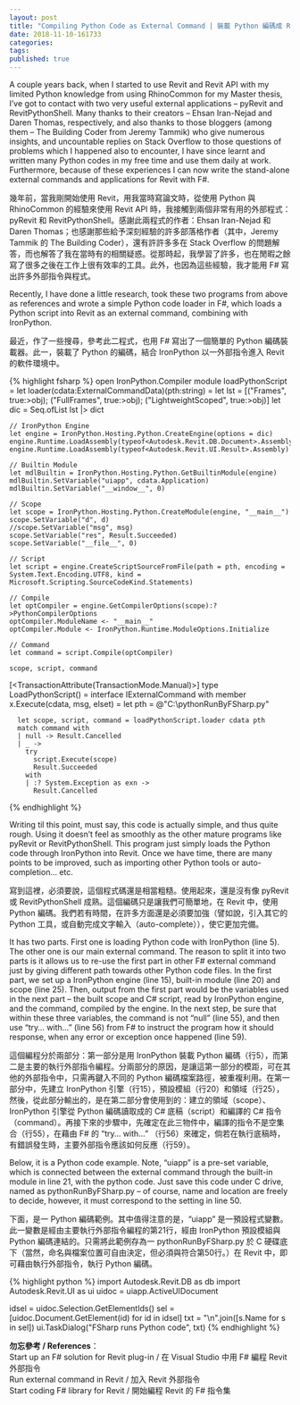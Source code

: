 ```yaml
---
layout: post
title: "Compiling Python Code as External Command | 裝載 Python 編碼成 Revit 外部程式"
date: 2018-11-10-161733 
categories: 
tags: 
published: true
---
```

A couple years back, when I started to use Revit and Revit API with my limited Python knowledge from using RhinoCommon for my Master thesis, I’ve got to contact with two very useful external applications – pyRevit and RevitPythonShell. Many thanks to their creators – Ehsan Iran-Nejad and Daren Thomas, respectively, and also thanks to those bloggers (among them – The Building Coder from Jeremy Tammik) who give numerous insights, and uncountable replies on Stack Overflow to those questions of problems which I happened also to encounter, I have since learnt and written many Python codes in my free time and use them daily at work. Furthermore, because of these experiences I can now write the stand-alone external commands and applications for Revit with F#.

幾年前，當我剛開始使用 Revit，用我當時寫論文時，從使用 Python 與 RhinoCommon 的經驗來使用 Revit API 時，我接觸到兩個非常有用的外部程式：pyRevit 和 RevitPythonShell。感謝此兩程式的作者：Ehsan Iran-Nejad 和 Daren Thomas；也感謝那些給予深刻經驗的許多部落格作者（其中，Jeremy Tammik 的 The Building Coder），還有許許多多在 Stack Overflow 的問題解答，而也解答了我在當時有的相關疑惑。從那時起，我學習了許多，也在閒暇之餘寫了很多之後在工作上很有效率的工具。此外，也因為這些經驗，我才能用 F# 寫出許多外部指令與程式。

Recently, I have done a little research,  took these two programs from above as references and wrote a simple Python code loader in F#, which loads a Python script into Revit as an external command, combining with IronPython.

最近，作了一些搜尋，參考此二程式，也用 F# 寫出了一個簡單的 Python 編碼裝載器。此一，裝載了 Python 的編碼，結合 IronPython 以一外部指令進入 Revit 的軟件環境中。

{% highlight fsharp %}
open IronPython.Compiler
module loadPythonScript =
  let loader(cdata:ExternalCommandData)(pth:string) =
    let lst = [("Frames", true:>obj); ("FullFrames", true:>obj); ("LightweightScoped", true:>obj)]
    let dic = Seq.ofList lst |> dict

    // IronPython Engine
    let engine = IronPython.Hosting.Python.CreateEngine(options = dic)
    engine.Runtime.LoadAssembly(typeof<Autodesk.Revit.DB.Document>.Assembly)
    engine.Runtime.LoadAssembly(typeof<Autodesk.Revit.UI.Result>.Assembly)

    // Builtin Module
    let mdlBuiltin = IronPython.Hosting.Python.GetBuiltinModule(engine)
    mdlBuiltin.SetVariable("uiapp", cdata.Application)
    mdlBuiltin.SetVariable("__window__", 0)

    // Scope
    let scope = IronPython.Hosting.Python.CreateModule(engine, "__main__")
    scope.SetVariable("d", d)
    //scope.SetVariable("msg", msg)
    scope.SetVariable("res", Result.Succeeded)
    scope.SetVariable("__file__", 0)

    // Script
    let script = engine.CreateScriptSourceFromFile(path = pth, encoding = System.Text.Encoding.UTF8, kind = Microsoft.Scripting.SourceCodeKind.Statements)

    // Compile
    let optCompiler = engine.GetCompilerOptions(scope):?>PythonCompilerOptions
    optCompiler.ModuleName <- "__main__"
    optCompiler.Module <- IronPython.Runtime.ModuleOptions.Initialize

    // Command
    let command = script.Compile(optCompiler)

    scope, script, command

[<TransactionAttribute(TransactionMode.Manual)>]
type LoadPythonScript() =
  interface IExternalCommand with 
    member x.Execute(cdata, msg, elset) =
      let pth = @"C:\pythonRunByFSharp.py"

      let scope, script, command = loadPythonScript.loader cdata pth
      match command with
      | null -> Result.Cancelled
      | _ ->
        try
          script.Execute(scope)
          Result.Succeeded
        with
        | :? System.Exception as exn ->
          Result.Cancelled
{% endhighlight %}

Writing til this point, must say, this code is actually simple, and thus quite rough. Using it doesn’t feel as smoothly as the other mature programs like pyRevit or RevitPythonShell. This program just simply loads the Python code through IronPython into Revit. Once we have time, there are many points to be improved, such as importing other Python tools or auto-completion… etc.

寫到這裡，必須要說，這個程式碼還是相當粗糙。使用起來，還是沒有像 pyRevit 或 RevitPythonShell 成熟。這個編碼只是讓我們可簡單地，在 Revit 中，使用 Python 編碼。我們若有時間，在許多方面還是必須要加強（譬如說，引入其它的 Python 工具，或自動完成文字輸入（auto-complete）），使它更加完備。

It has two parts. First one is loading Python code with IronPython (line 5). The other one is our main external command. The reason to split it into two parts is it allows us to re-use the first part in other F# external command just by giving different path towards other Python code files. In the first part, we set up a IronPython engine (line 15), built-in module (line 20) and scope (line 25). Then, output from the first part would be the variables used in the next part – the built scope and C# script, read by IronPython engine, and the command, compiled by the engine. In the next step, be sure that within these three variables, the command is not “null” (line 55), and then use “try… with…” (line 56) from F# to instruct the program how it should response, when any error or exception once happened (line 59).

這個編程分於兩部分：第一部分是用 IronPython 裝載 Python 編碼（行5），而第二是主要的執行外部指令編程。分兩部分的原因，是讓這第一部分的模距，可在其他的外部指令中，只需再鍵入不同的 Python 編碼檔案路徑，被重複利用。在第一部分中，先建立 IronPython 引擎（行15），預設模組（行20）和領域（行25），然後，從此部分輸出的，是在第二部分會使用到的：建立的領域（scope）、IronPython 引擎從 Python 編碼讀取成的 C# 底稿（script）和編譯的 C# 指令（command）。再接下來的步驟中，先確定在此三物件中，編譯的指令不是空集合（行55），在藉由 F# 的 “try… with…” （行56）來確定，倘若在執行底稿時，有錯誤發生時，主要外部指令應該如何反應（行59）。

Below, it is a Python code example. Note, “uiapp” is a pre-set variable, which is connected between the external command through the built-in module in line 21, with the python code. Just save this code under C drive, named as pythonRunByFSharp.py – of course, name and location are freely to decide, however, it must correspond to the setting in line 50.

下面，是一 Python 編碼範例。其中值得注意的是，“uiapp” 是一預設程式變數。此一變數是經由主要執行外部指令編程的第21行，經由 IronPython 預設模組與 Python 編碼連結的。只需將此範例存為一 pythonRunByFSharp.py 於 C 硬碟底下（當然，命名與檔案位置可自由決定，但必須與符合第50行。）在 Revit 中，即可藉由執行外部指令，執行 Python 編碼。

{% highlight python %}
import Autodesk.Revit.DB as db
import Autodesk.Revit.UI as ui
uidoc = uiapp.ActiveUIDocument

idsel = uidoc.Selection.GetElementIds()
sel = [uidoc.Document.GetElement(id) for id in idsel]
txt = "\n".join([s.Name for s in sel])
ui.TaskDialog("FSharp runs Python code", txt)
{% endhighlight %}

**勿忘參考 / References**：  
Start up an F# solution for Revit plug-in / 在 Visual Studio 中用 F# 編程 Revit 外部指令  
Run external command in Revit / 加入 Revit 外部指令  
Start coding F# library for Revit / 開始編程 Revit 的 F# 指令集  